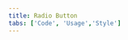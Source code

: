 ```yaml
---
title: Radio Button
tabs: ['Code', 'Usage','Style']
---
```



<component
    name="Radio button"
    component="radio-button"
    variation="radio-button"
    experimental="true"
    hasReactVersion="true"
    >
</ComponentCode>
<ComponentDocs component="radio-button" experimental="true"></ComponentDocs>

